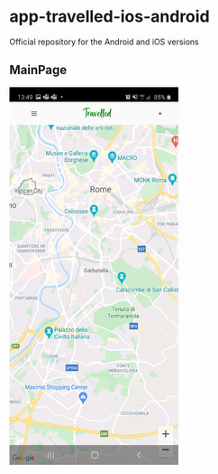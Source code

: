 # app-travelled-ios-android
Official repository for the Android and iOS versions


## MainPage
<img src="https://raw.githubusercontent.com/app-travelled/logos/main/Screenshot_Android_January_2022_0.jpeg" alt="Screen" style="width:300px;"/>
